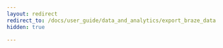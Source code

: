 ```yaml
---
layout: redirect
redirect_to: /docs/user_guide/data_and_analytics/export_braze_data
hidden: true

---
```


